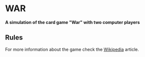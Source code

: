 # WAR

#### A simulation of the card game "War" with two computer players

## Rules

For more information about the game check the [Wikipedia](https://en.wikipedia.org/wiki/War_(card_game)) article.
